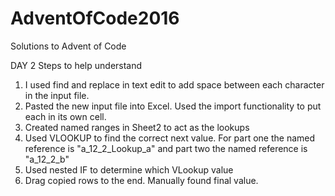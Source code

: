 # AdventOfCode2016
Solutions to Advent of Code


DAY 2
Steps to help understand
1. I used find and replace in text edit to add space between each character in the input file. 
2. Pasted the new input file into Excel. Used the import functionality to put each in its own cell.
3. Created named ranges in Sheet2 to act as the lookups
4. Used VLOOKUP to find the correct next value.  For part one the named reference is "a_12_2_Lookup_a" and part two the named reference is "a_12_2_b"
5. Used nested IF to determine which VLookup value
6. Drag copied rows to the end. Manually found final value.


